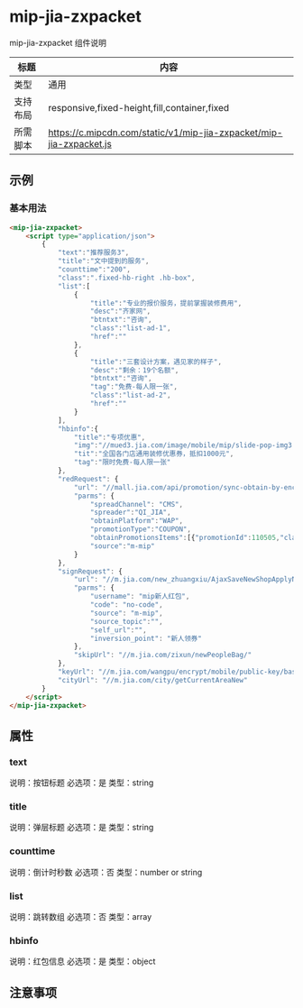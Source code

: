 # mip-jia-zxpacket

mip-jia-zxpacket 组件说明

标题|内容
----|----
类型|通用
支持布局|responsive,fixed-height,fill,container,fixed
所需脚本|https://c.mipcdn.com/static/v1/mip-jia-zxpacket/mip-jia-zxpacket.js

## 示例

### 基本用法
```html
<mip-jia-zxpacket>
	<script type="application/json">
		{
			"text":"推荐服务3",
			"title":"文中提到的服务",
			"counttime":"200",
			"class":".fixed-hb-right .hb-box",
			"list":[
				{
					"title":"专业的报价服务，提前掌握装修费用",
					"desc":"齐家网",
					"btntxt":"咨询",
					"class":"list-ad-1",
					"href":""
				},
				{
					"title":"三套设计方案，遇见家的样子",
					"desc":"剩余：19个名额",
					"btntxt":"咨询",
					"tag":"免费-每人限一张",
					"class":"list-ad-2",
					"href":""
				}
			],
			"hbinfo":{
				"title":"专项优惠",
				"img":"//mued3.jia.com/image/mobile/mip/slide-pop-img3.jpg",
				"tit":"全国各门店通用装修优惠券，抵扣1000元",
				"tag":"限时免费-每人限一张"
			},
			"redRequest": {
				"url": "//mall.jia.com/api/promotion/sync-obtain-by-encrypted-mobile",
				"parms": {
					"spreadChannel": "CMS",
					"spreader":"QI_JIA",
					"obtainPlatform":"WAP",
					"promotionType":"COUPON",
					"obtainPromotionsItems":[{"promotionId":110505,"claimNumber":1}],
					"source":"m-mip"
				}
			},
			"signRequest": {
				"url": "//m.jia.com/new_zhuangxiu/AjaxSaveNewShopApplyNoCodeJsonp",
				"parms": {
					"username": "mip新人红包",
					"code": "no-code",
					"source": "m-mip",
					"source_topic":"",
					"self_url":"",
					"inversion_point": "新人领券"
				},
				"skipUrl": "//m.jia.com/zixun/newPeopleBag/"
			},
			"keyUrl": "//m.jia.com/wangpu/encrypt/mobile/public-key/base64",
			"cityUrl": "//m.jia.com/city/getCurrentAreaNew"
		}
	</script>
</mip-jia-zxpacket>
```

## 属性

### text

说明：按钮标题
必选项：是
类型：string

### title

说明：弹层标题
必选项：是
类型：string

### counttime

说明：倒计时秒数
必选项：否
类型：number or string

### list

说明：跳转数组
必选项：否
类型：array

### hbinfo

说明：红包信息
必选项：是
类型：object


## 注意事项

